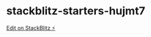 # stackblitz-starters-hujmt7

[Edit on StackBlitz ⚡️](https://stackblitz.com/edit/stackblitz-starters-hujmt7)